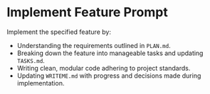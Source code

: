 # Implement Feature Prompt

Implement the specified feature by:
- Understanding the requirements outlined in `PLAN.md`.
- Breaking down the feature into manageable tasks and updating `TASKS.md`.
- Writing clean, modular code adhering to project standards.
- Updating `WRITEME.md` with progress and decisions made during implementation.
